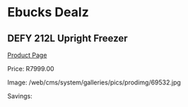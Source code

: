 
# Ebucks Dealz
## DEFY 212L Upright Freezer
[Product Page](https://www.ebucks.com/web/shop/productSelected.do?prodId=973485259&catId=704986856)

Price: R7999.00

Image: /web/cms/system/galleries/pics/prodimg/69532.jpg

Savings: 


	